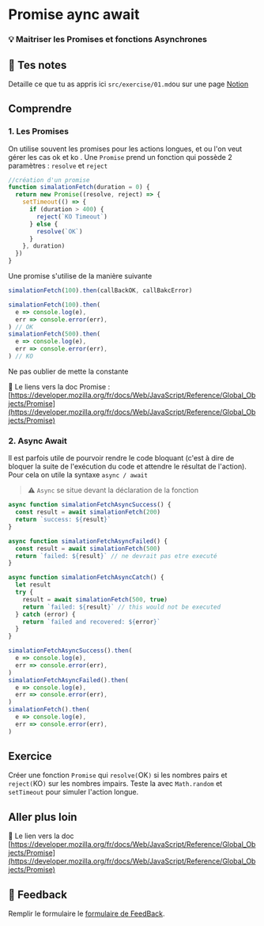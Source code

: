 # Promise aync await

### 💡 Maitriser les Promises et fonctions Asynchrones

## 📝 Tes notes

Detaille ce que tu as appris ici
`src/exercise/01.md`ou sur une page [Notion](https://go.mikecodeur.com/course-notes-template)

## Comprendre

### 1. Les Promises

On utilise souvent les promises pour les actions longues, et ou l'on veut gérer
les cas ok et ko . Une `Promise` prend un fonction qui possède 2 paramètres :
`resolve` et `reject`

```jsx
//création d'un promise
function simalationFetch(duration = 0) {
  return new Promise((resolve, reject) => {
    setTimeout(() => {
      if (duration > 400) {
        reject(`KO Timeout`)
      } else {
        resolve(`OK`)
      }
    }, duration)
  })
}
```

Une promise s'utilise de la manière suivante

```jsx
simalationFetch(100).then(callBackOK, callBakcError)

simalationFetch(100).then(
  e => console.log(e),
  err => console.error(err),
) // OK
simalationFetch(500).then(
  e => console.log(e),
  err => console.error(err),
) // KO
```

Ne pas oublier de mette la constante

📑 Le liens vers la doc Promise :
[https://developer.mozilla.org/fr/docs/Web/JavaScript/Reference/Global_Objects/Promise](https://developer.mozilla.org/fr/docs/Web/JavaScript/Reference/Global_Objects/Promise)

### 2. Async Await

Il est parfois utile de pourvoir rendre le code bloquant (c'est à dire de
bloquer la suite de l'exécution du code et attendre le résultat de l'action).
Pour cela on utile la syntaxe `async / await`

> ⚠️ `Async` se situe devant la déclaration de la fonction

```jsx
async function simalationFetchAsyncSuccess() {
  const result = await simalationFetch(200)
  return `success: ${result}`
}

async function simalationFetchAsyncFailed() {
  const result = await simalationFetch(500)
  return `failed: ${result}` // ne devrait pas etre executé
}

async function simalationFetchAsyncCatch() {
  let result
  try {
    result = await simalationFetch(500, true)
    return `failed: ${result}` // this would not be executed
  } catch (error) {
    return `failed and recovered: ${error}`
  }
}

simalationFetchAsyncSuccess().then(
  e => console.log(e),
  err => console.error(err),
)
simalationFetchAsyncFailed().then(
  e => console.log(e),
  err => console.error(err),
)
simalationFetch().then(
  e => console.log(e),
  err => console.error(err),
)
```

## Exercice

Créer une fonction `Promise` qui `resolve(`OK`)` si les nombres pairs et
`reject(`KO`)` sur les nombres impairs. Teste la avec `Math.random` et
`setTimeout` pour simuler l'action longue.

## Aller plus loin

📑 Le lien vers la doc
[https://developer.mozilla.org/fr/docs/Web/JavaScript/Reference/Global_Objects/Promise](https://developer.mozilla.org/fr/docs/Web/JavaScript/Reference/Global_Objects/Promise)

## 🐜 Feedback

Remplir le formulaire le
[formulaire de FeedBack](https://go.mikecodeur.com/cours-react-avis).

